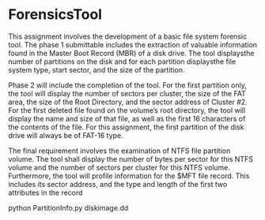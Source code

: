 # ForensicsTool

This assignment involves the development of a basic file system forensic tool. The phase 1 
submittable includes the extraction of valuable information found in the Master Boot Record 
(MBR) of a disk drive. The tool displaysthe number of partitions on the disk and for each 
partition displaysthe file system type, start sector, and the size of the partition. 

Phase 2 will include the completion of the tool. For the first partition only, the tool will 
display the number of sectors per cluster, the size of the FAT area, the size of the Root 
Directory, and the sector address of Cluster #2. For the first deleted file found on the 
volume’s root directory, the tool will display the name and size of that file, as well as the first
16 characters of the contents of the file. For this assignment, the first partition of the disk 
drive will always be of FAT-16 type. 

The final requirement involves the examination of NTFS file partition volume. The tool shall 
display the number of bytes per sector for this NTFS volume and the number of sectors per 
cluster for this NTFS volume. Furthermore, the tool will profile information for the $MFT 
file record. This includes its sector address, and the type and length of the first two attributes
in the record

python PartitionInfo.py diskimage.dd
